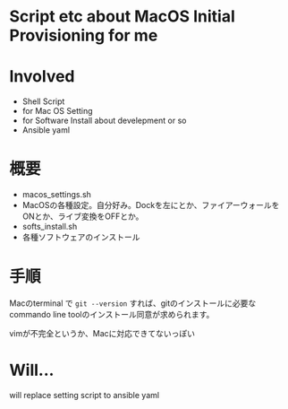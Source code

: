 # Script etc about MacOS Initial Provisioning for me

# Involved
- Shell Script
 - for Mac OS Setting
 - for Software Install about develepment or so
- Ansible yaml

# 概要
- macos_settings.sh
 - MacOSの各種設定。自分好み。Dockを左にとか、ファイアーウォールをONとか、ライブ変換をOFFとか。
- softs_install.sh
 - 各種ソフトウェアのインストール

# 手順
Macのterminal で `git --version` すれば、gitのインストールに必要なcommando line toolのインストール同意が求められます。

vimが不完全というか、Macに対応できてないっぽい


# Will...
will replace setting script to ansible yaml
